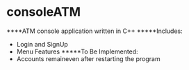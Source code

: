 # consoleATM

****ATM console application written in C++
*****Includes:
- Login and SignUp
- Menu Features
*****To Be Implemented:
- Accounts remaineven after restarting the program
